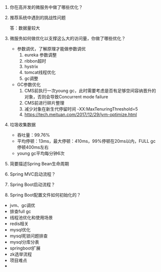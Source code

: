 1. 你在高并发的微服务中做了哪些优化？

2. 推荐系统中遇到的挑战性问题

   答：数据量较大

3. 微服务如何做优化以支撑这么大的访问量，你做了哪些优化？

   - 参数调优，了解原理才能做参数调优
     1. eureka 参数调整
     2. ribbon超时
     3. hystrix
     4. tomcat线程优化
     5. gc调整
   - GC参数优化
     1. CMS前执行一次young gc，此时需要考虑是否有足够空间容纳晋升的对象，否则会导致Concurrent mode failure
     2. CMS前进行碎片整理
     3. 减少对象在新生代停留时间 -XX:MaxTenuringThreshold=5
     4. https://tech.meituan.com/2017/12/29/jvm-optimize.html


4. 垃圾收集数据
   - 吞吐量：99.76%
   - 平均停顿：13ms，最大停顿：410ms，99%停顿在20ms以内，FULL gc停顿400ms左右
   - young gc平均每分钟6次
5. 简要描述Spring Bean生命周期
6. Spring MVC启动流程？
7. Spring Boot启动流程？
8. Spring Boot配置文件如何初始化的？



- jvm、gc调优
- 排查full gc
- 线程池优化和使用场景
- redis相关
- mysql优化
- mysql死锁问题排查
- mysql分库分表
- springboot扩展
- zk选举流程
- 项目难点
- 


